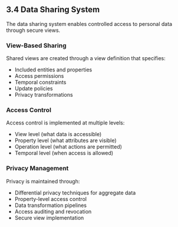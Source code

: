 ## 3.4 Data Sharing System

The data sharing system enables controlled access to personal data through secure views.

### View-Based Sharing

Shared views are created through a view definition that specifies:
- Included entities and properties
- Access permissions
- Temporal constraints
- Update policies
- Privacy transformations

### Access Control

Access control is implemented at multiple levels:
- View level (what data is accessible)
- Property level (what attributes are visible)
- Operation level (what actions are permitted)
- Temporal level (when access is allowed)

### Privacy Management

Privacy is maintained through:
- Differential privacy techniques for aggregate data
- Property-level access control
- Data transformation pipelines
- Access auditing and revocation
- Secure view implementation